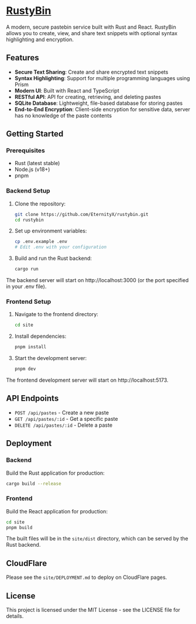 # [RustyBin](https://rustybin.net)

A modern, secure pastebin service built with Rust and React. RustyBin allows you to create, view, and share text snippets with optional syntax highlighting and encryption.

## Features

- **Secure Text Sharing**: Create and share encrypted text snippets
- **Syntax Highlighting**: Support for multiple programming languages using Prism
- **Modern UI**: Built with React and TypeScript
- **RESTful API**: API for creating, retrieving, and deleting pastes
- **SQLite Database**: Lightweight, file-based database for storing pastes
- **End-to-End Encryption**: Client-side encryption for sensitive data, server has no knowledge of the paste contents

## Getting Started

### Prerequisites

- Rust (latest stable)
- Node.js (v18+)
- pnpm

### Backend Setup

1. Clone the repository:

   ```bash
   git clone https://github.com/EternityX/rustybin.git
   cd rustybin
   ```

2. Set up environment variables:

   ```bash
   cp .env.example .env
   # Edit .env with your configuration
   ```

3. Build and run the Rust backend:
   ```bash
   cargo run
   ```

The backend server will start on http://localhost:3000 (or the port specified in your .env file).

### Frontend Setup

1. Navigate to the frontend directory:

   ```bash
   cd site
   ```

2. Install dependencies:

   ```bash
   pnpm install
   ```

3. Start the development server:
   ```bash
   pnpm dev
   ```

The frontend development server will start on http://localhost:5173.

## API Endpoints

- `POST /api/pastes` - Create a new paste
- `GET /api/pastes/:id` - Get a specific paste
- `DELETE /api/pastes/:id` - Delete a paste

## Deployment

### Backend

Build the Rust application for production:

```bash
cargo build --release
```

### Frontend

Build the React application for production:

```bash
cd site
pnpm build
```

The built files will be in the `site/dist` directory, which can be served by the Rust backend.

## CloudFlare

Please see the `site/DEPLOYMENT.md` to deploy on CloudFlare pages.

## License

This project is licensed under the MIT License - see the LICENSE file for details.
